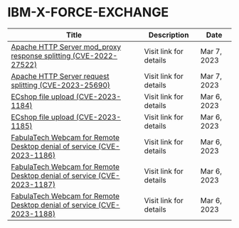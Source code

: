 

# IBM-X-FORCE-EXCHANGE

 |Title|Description|Date|
 |---|---|---|
 |[Apache HTTP Server mod_proxy response splitting (CVE-2022-27522)](https://exchange.xforce.ibmcloud.com/activity/list?filter=Vulnerabilities)|Visit link for details|Mar 7, 2023|
 |[Apache HTTP Server request splitting (CVE-2023-25690)](https://exchange.xforce.ibmcloud.com/activity/list?filter=Vulnerabilities)|Visit link for details|Mar 7, 2023|
 |[ECshop file upload (CVE-2023-1184)](https://exchange.xforce.ibmcloud.com/activity/list?filter=Vulnerabilities)|Visit link for details|Mar 6, 2023|
 |[ECshop file upload (CVE-2023-1185)](https://exchange.xforce.ibmcloud.com/activity/list?filter=Vulnerabilities)|Visit link for details|Mar 6, 2023|
 |[FabulaTech Webcam for Remote Desktop denial of service (CVE-2023-1186)](https://exchange.xforce.ibmcloud.com/activity/list?filter=Vulnerabilities)|Visit link for details|Mar 6, 2023|
 |[FabulaTech Webcam for Remote Desktop denial of service (CVE-2023-1187)](https://exchange.xforce.ibmcloud.com/activity/list?filter=Vulnerabilities)|Visit link for details|Mar 6, 2023|
 |[FabulaTech Webcam for Remote Desktop denial of service (CVE-2023-1188)](https://exchange.xforce.ibmcloud.com/activity/list?filter=Vulnerabilities)|Visit link for details|Mar 6, 2023|
 